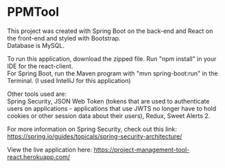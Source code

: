 # PPMTool

This project was created with Spring Boot on the back-end and React on the front-end and styled with Bootstrap. 
<br/>
Database is MySQL.

To run this application, download the zipped file. Run "npm install" in your IDE for the react-client.
<br/>
For Spring Boot, run the Maven program with "mvn spring-boot:run" in the Terminal. (I used IntelliJ for this application)

Other tools used are:
<br />
Spring Security, JSON Web Token (tokens that are used to authenticate users on applications - applications that use JWTS no longer have to hold cookies or other session data about their users), Redux, Sweet Alerts 2.

For more information on Spring Security, check out this link: https://spring.io/guides/topicals/spring-security-architecture/

View the live application here: https://project-management-tool-react.herokuapp.com/
